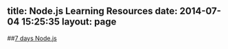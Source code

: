 title: Node.js Learning Resources
date: 2014-07-04 15:25:35
layout: page
---
##[7 days Node.js](https://nqdeng.github.io/7-day-nodejs)
